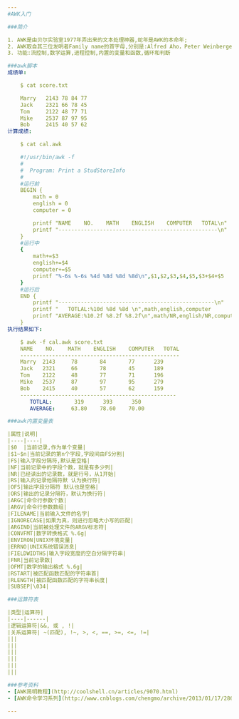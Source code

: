 ```yaml
---
#AWK入门

###简介

1. AWK是由贝尔实验室1977年弄出来的文本处理神器,蛇年是AWK的本命年;  
2. AWK取自其三位发明者Family name的首字母,分别是:Alfred Aho，Peter Weinberger, 和 Brian Kernighan;  
3. 功能:流控制,数学运算,进程控制,内置的变量和函数,循环和判断

###awk脚本
成绩单:

    $ cat score.txt

    Marry   2143 78 84 77
    Jack    2321 66 78 45
    Tom     2122 48 77 71
    Mike    2537 87 97 95
    Bob     2415 40 57 62
计算成绩:

    $ cat cal.awk

    #!/usr/bin/awk -f
    #
    #  Program: Print a StudStoreInfo
    #
    #运行前
    BEGIN {
        math = 0
        english = 0
        computer = 0

        printf "NAME    NO.    MATH    ENGLISH    COMPUTER   TOTAL\n"
        printf "--------------------------------------------------\n"
    }
    #运行中
    {
        math+=$3
        english+=$4
        computer+=$5
        printf "%-6s %-6s %4d %8d %8d %8d\n",$1,$2,$3,$4,$5,$3+$4+$5
    }
    #运行后
    END {
        printf "-------------------------------------------------\n"
        printf "   TOTLAL:%10d %8d %8d \n",math,english,computer
        printf "AVERAGE:%10.2f %8.2f %8.2f\n",math/NR,english/NR,computer/NR
    }
执行结果如下:

    $ awk -f cal.awk score.txt
    NAME    NO.    MATH    ENGLISH    COMPUTER   TOTAL
    --------------------------------------------------
    Marry  2143     78       84       77      239
    Jack   2321     66       78       45      189
    Tom    2122     48       77       71      196
    Mike   2537     87       97       95      279
    Bob    2415     40       57       62      159
    -------------------------------------------------
       TOTLAL:       319      393      350 
       AVERAGE:     63.80    78.60    70.00

###awk内置变量表

|属性|说明|
|----|----|
|$0  |当前记录,作为单个变量|
|$1~$n|当前记录的第n个字段,字段间由FS分割|
|FS|输入字段分隔符,默认是空格|
|NF|当前记录中的字段个数，就是有多少列|
|NR|已经读出的记录数，就是行号，从1开始|
|RS|输入的记录他隔符默 认为换行符|
|OFS|输出字段分隔符 默认也是空格|
|ORS|输出的记录分隔符，默认为换行符|
|ARGC|命令行参数个数|
|ARGV|命令行参数数组|
|FILENAME|当前输入文件的名字|
|IGNORECASE|如果为真，则进行忽略大小写的匹配|
|ARGIND|当前被处理文件的ARGV标志符|
|CONVFMT|数字转换格式 %.6g|
|ENVIRON|UNIX环境变量|
|ERRNO|UNIX系统错误消息|
|FIELDWIDTHS|输入字段宽度的空白分隔字符串|
|FNR|当前记录数|
|OFMT|数字的输出格式 %.6g|
|RSTART|被匹配函数匹配的字符串首|
|RLENGTH|被匹配函数匹配的字符串长度|
|SUBSEP|\034|

###运算符表

|类型|运算符|
|----|------|
|逻辑运算符|&&, 或 , !|
|关系运算符| ~(匹配), !~, >, <, ==, >=, <=, !=|
|||
|||
|||
|||
|||
|||

###参考资料
- [AWK简明教程](http://coolshell.cn/articles/9070.html)
- [AWK命令学习系列](http://www.cnblogs.com/chengmo/archive/2013/01/17/2865479.html)

---
```

